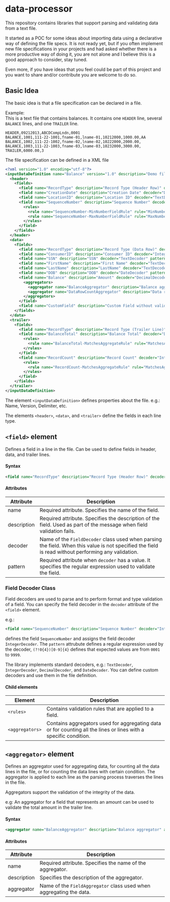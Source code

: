 # data-processor

This repository contains libraries that support parsing and validating data from a text file. 

It started as a POC for some ideas about importing data using a declarative way of defining the file specs. 
It is not ready yet, but if you often implement new file specifications in your projects and had asked whether there is a more productive way of doing it, you are not alone and I believe this is a good approach to consider, stay tuned. 

Even more, if you have ideas that you feel could be part of this project and you want to share and/or contribute you are welcome to do so.

## Basic Idea
The basic idea is that a file specification can be declared in a file.

Example:\
This is a text file that contains balances.
It contains one `HEADER` line, several `BALANCE` lines, and one `TRAILER` line.

```
HEADER,09212013,ABCDCompLndn,0001
BALANCE,1001,111-22-1001,fname-01,lname-01,10212000,1000.00,AA
BALANCE,1002,111-22-1002,fname-02,lname-02,10222000,2000.00,
BALANCE,1003,111-22-1003,fname-03,lname-03,10232000,3000.00,
TRAILER,6000.00,3
```

The file specification can be defined in a XML file

```xml
<?xml version="1.0" encoding="utf-8"?>
<inputDataDefinition name="Balance" version="1.0" description="Demo file" delimiter="," hasFieldsEnclosedInQuotes="false" frameworkVersion="1.0" createRowJsonEnabled="true">
  <header>
    <fields>
      <field name="RecordType" description="Record Type (Header Row)" decoder="TextDecoder" pattern="HEADER" />
      <field name="CreationDate" description="Creation Date" decoder="DateDecoder" pattern="MMddyyyy" />
      <field name="LocationID" description="Location ID" decoder="TextDecoder" pattern="[a-zA-Z]{12}" />
      <field name="SequenceNumber" description="Sequence Number" decoder="IntegerDecoder" pattern="(?!0{4})[0-9]{4}">
        <rules>
          <rule name="SequenceNumber-MinNumberFieldRule" rule="MinNumberFieldRule" description="Sequence number should equal or greater than 1" args="{'ruleValue':'1'}" isFixable="true"/>
          <rule name="SequenceNumber-MaxNumberFieldRule" rule="MaxNumberFieldRule" description="Sequence number should be equal or less than 100" args="{'ruleValue':'100'}" />
        </rules>
      </field>
    </fields>
  </header>
  <data>
    <fields>
      <field name="RecordType" description="Record Type (Data Row)" decoder="TextDecoder" pattern="BALANCE" />
      <field name="ConsumerID" description="Consumer ID" decoder="IntegerDecoder" pattern="[0-9]{1,10}" />
      <field name="SSN" description="SSN" decoder="TextDecoder" pattern="\d{3}-\d{2}-\d{4}" />
      <field name="FirstName" description="First Name" decoder="TextDecoder" pattern="[a-zA-Z0-9\s-']{2,35}" />
      <field name="LastName" description="LastName" decoder="TextDecoder" pattern="[a-zA-Z0-9\s-']{2,35}" />
      <field name="DOB" description="DOB" decoder="DateDecoder" pattern="MMddyyyy" isFixable="true"/>
      <field name="Balance" description="Amount" decoder="DecimalDecoder" pattern="-{0,1}[0-9]{1,10}\.[0-9]{2}">
        <aggregators>
          <aggregator name="BalanceAggregator" description="Balance aggregator" aggregator="SumAggregator" />
          <aggregator name="DataRowCountAggregator" description="Data row counter" aggregator="RowCountAggregator" />
        </aggregators>
      </field>
      <field name="CustomField" description="Custom Field without validation" />
    </fields>
  </data>
  <trailer>
    <fields>
      <field name="RecordType" description="Record Type (Trailer Line)" decoder="TextDecoder" pattern="TRAILER" />
      <field name="BalanceTotal" description="Balance Total" decoder="DecimalDecoder" pattern="-{0,1}[0-9]{1,10}\.[0-9]{2}">
        <rules>
          <rule name="BalanceTotal-MatchesAggregateRule" rule="MatchesAggregateRule" description="Balance Total is incorrect" args="{'ruleValue':'BalanceAggregator'}" isFixable="true"/>
        </rules>
      </field>
      <field name="RecordCount" description="Record Count" decoder="IntegerDecoder" pattern="\d{1,5}">
        <rules>
          <rule name="RecordCount-MatchesAggregateRule" rule="MatchesAggregateRule" description="Record Count should match the number data row" args="{'ruleValue':'DataRowCountAggregator'}" />
        </rules>
      </field>
    </fields>
  </trailer>
</inputDataDefinition>
```

The element `<inputDataDefinition>` defines properties about the file. e.g.: Name, Version, Delimiter, etc.

The elements `<header>`, `<data>`, and `<trailer>` define the fields in each line type.


## `<field>` element
Defines a field in a line in the file. Can be used to define fields in header, data, and trailer lines.
  
#### Syntax
```xml
<field name="RecordType" description="Record Type (Header Row)" decoder="TextDecoder" pattern="HEADER" />
```

#### Attributes
**Attribute** | **Description**
--- | ---
name | Required attribute. Specifies the name of the field.
description | Required attribute. Specifies the description of the field. Used as part of the message when field validation fails.
decoder | Name of the `FieldDecoder` class used when parsing the field. When this value is not specified the field is read without performing any validation.
pattern | Required attribute when `decoder` has a value. It specifies the regular expression used to validate the field.

### Field Decoder Class

Field decoders are used to parse and to perform format and type validation of a field. 
You can specify the field decoder in the `decoder` attribute of the `<field>` element.

e.g.:
```xml
<field name="SequenceNumber" description="Sequence Number" decoder="IntegerDecoder" pattern="(?!0{4})[0-9]{4}">
```
defines the field `SequenceNumber` and assigns the field decoder `IntegerDecoder`. The `pattern` attrubute defines a regular expression used by the decoder, `(?!0{4})[0-9]{4}` 
defines that expected values are from `0001` to `9999`.

The library implements standard decoders, e.g.: `TextDecoder`, `IntegerDecoder`, `DecimalDecoder`, and `DateDecoder`. You can define custom decoders and use them in the file definition.

#### Child elements
**Element** | **Description**
--- | ---
`<rules>` | Contains validation rules that are applied to a field.
`<aggregators>` | Contains aggregators used for aggregating data or for counting all the lines or lines with a specific condition.

## `<aggregator>` element
Defines an aggregator used for aggregating data, for counting all the data lines in the file, or for counting the data lines with certain condition. The aggregator is applied to each line as the parsing process traverses the lines in the file.

Aggregators support the validation of the integrity of the data. 

e.g: An aggregator for a field that represents an amount can be used to validate the total amount in the trailer line.

#### Syntax
```xml
<aggregator name="BalanceAggregator" description="Balance aggregator" aggregator="SumAggregator" />
```

#### Attributes
**Attribute** | **Description**
--- | ---
name | Required attribute. Specifies the name of the aggregator.
description | Specifies the description of the aggregator.
aggregator | Name of the `FieldAggregator` class used when aggregating the data.

